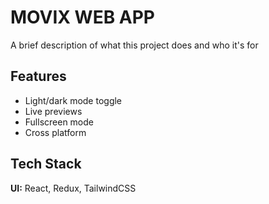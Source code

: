 # MOVIX WEB APP



A brief description of what this project does and who it's for


## Features

- Light/dark mode toggle
- Live previews
- Fullscreen mode
- Cross platform


## Tech Stack

**UI:** React, Redux, TailwindCSS






